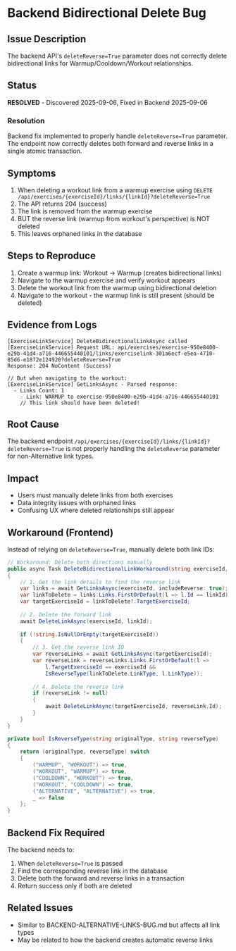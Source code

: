 # Backend Bidirectional Delete Bug

## Issue Description
The backend API's `deleteReverse=True` parameter does not correctly delete bidirectional links for Warmup/Cooldown/Workout relationships.

## Status
**RESOLVED** - Discovered 2025-09-06, Fixed in Backend 2025-09-06

### Resolution
Backend fix implemented to properly handle `deleteReverse=True` parameter. The endpoint now correctly deletes both forward and reverse links in a single atomic transaction.

## Symptoms
1. When deleting a workout link from a warmup exercise using `DELETE /api/exercises/{exerciseId}/links/{linkId}?deleteReverse=True`
2. The API returns 204 (success)
3. The link is removed from the warmup exercise
4. BUT the reverse link (warmup from workout's perspective) is NOT deleted
5. This leaves orphaned links in the database

## Steps to Reproduce
1. Create a warmup link: Workout → Warmup (creates bidirectional links)
2. Navigate to the warmup exercise and verify workout appears
3. Delete the workout link from the warmup using bidirectional deletion
4. Navigate to the workout - the warmup link is still present (should be deleted)

## Evidence from Logs
```
[ExerciseLinkService] DeleteBidirectionalLinkAsync called
[ExerciseLinkService] Request URL: api/exercises/exercise-950e8400-e29b-41d4-a716-446655440101/links/exerciselink-301a6ecf-e5ea-4710-85d6-e1872e124920?deleteReverse=True
Response: 204 NoContent (Success)

// But when navigating to the workout:
[ExerciseLinkService] GetLinksAsync - Parsed response:
  - Links Count: 1
    - Link: WARMUP to exercise-950e8400-e29b-41d4-a716-446655440101
    // This link should have been deleted!
```

## Root Cause
The backend endpoint `/api/exercises/{exerciseId}/links/{linkId}?deleteReverse=True` is not properly handling the `deleteReverse` parameter for non-Alternative link types.

## Impact
- Users must manually delete links from both exercises
- Data integrity issues with orphaned links
- Confusing UX where deleted relationships still appear

## Workaround (Frontend)
Instead of relying on `deleteReverse=True`, manually delete both link IDs:

```csharp
// Workaround: Delete both directions manually
public async Task DeleteBidirectionalLinkWorkaround(string exerciseId, string linkId)
{
    // 1. Get the link details to find the reverse link
    var links = await GetLinksAsync(exerciseId, includeReverse: true);
    var linkToDelete = links.Links.FirstOrDefault(l => l.Id == linkId);
    var targetExerciseId = linkToDelete?.TargetExerciseId;
    
    // 2. Delete the forward link
    await DeleteLinkAsync(exerciseId, linkId);
    
    if (!string.IsNullOrEmpty(targetExerciseId))
    {
        // 3. Get the reverse link ID
        var reverseLinks = await GetLinksAsync(targetExerciseId);
        var reverseLink = reverseLinks.Links.FirstOrDefault(l => 
            l.TargetExerciseId == exerciseId && 
            IsReverseType(linkToDelete.LinkType, l.LinkType));
        
        // 4. Delete the reverse link
        if (reverseLink != null)
        {
            await DeleteLinkAsync(targetExerciseId, reverseLink.Id);
        }
    }
}

private bool IsReverseType(string originalType, string reverseType)
{
    return (originalType, reverseType) switch
    {
        ("WARMUP", "WORKOUT") => true,
        ("WORKOUT", "WARMUP") => true,
        ("COOLDOWN", "WORKOUT") => true,
        ("WORKOUT", "COOLDOWN") => true,
        ("ALTERNATIVE", "ALTERNATIVE") => true,
        _ => false
    };
}
```

## Backend Fix Required
The backend needs to:
1. When `deleteReverse=True` is passed
2. Find the corresponding reverse link in the database
3. Delete both the forward and reverse links in a transaction
4. Return success only if both are deleted

## Related Issues
- Similar to BACKEND-ALTERNATIVE-LINKS-BUG.md but affects all link types
- May be related to how the backend creates automatic reverse links